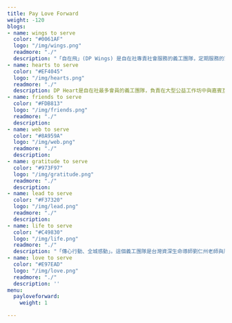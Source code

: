 ```yaml
---
title: Pay Love Forward
weight: -120
blogs:
- name: wings to serve
  color: "#0061AF"
  logo: "/img/wings.png"
  readmore: "./"
  description: "「自在飛」(DP Wings) 是自在社專責社會服務的義工團隊，定期服務的對象，包括視障老人、精神病患康復者、臨終病人、低收入家庭等。我們的宗旨，是凝聚一群有心人，放下自我，發放愛的力量，關心社區，攜手創造共融，體驗生命的真、善、美。"
- name: hearts to serve
  color: "#EF4045"
  logo: "/img/hearts.png"
  readmore: "./"
  description: DP Heart是自在社最多會員的義工團隊，負責在大型公益工作坊中與嘉賓互動，讓更多人認識並參加DP課程。生命影響生命，當DP人將所學的活現、分享，就是最好的感染力。渴望我們身邊的世界，因為我們的出現而美好多一些。這個團隊很多培訓活動，會員一年到晚都樂在這忙碌同時十分有價值的生活中。
- name: friends to serve
  color: "#FDB813"
  logo: "/img/friends.png"
  readmore: "./"
  description: 
- name: web to serve
  color: "#8A959A"
  logo: "/img/web.png"
  readmore: "./"
  description: 
- name: gratitude to serve
  color: "#973F97"
  logo: "/img/gratitude.png"
  readmore: "./"
  description: 
- name: lead to serve
  color: "#F37320"
  logo: "/img/lead.png"
  readmore: "./"
  description: 
- name: life to serve
  color: "#C49830"
  logo: "/img/life.png"
  readmore: "./"
  description: "「傳心行動、全城感動」。這個義工團隊是台灣資深生命導師劉仁州老師與周華山博士合作的成果，旨在培訓DP義工成為小導師，透過劉老師、華山博士設計的心靈工具，支持不同界別人士認識自己的原生家庭，藉此療癒成長的傷口，迸發生命的新動力。服務對象包括教師、社工、DP義工、公眾人士等。這個團隊曾被邀請到國內舉辦工作坊，口碑載道。"
- name: love to serve
  color: "#E97EAD"
  logo: "/img/love.png"
  readmore: "./"
  description: ''
menu:
  payloveforward:
    weight: 1

---
```

